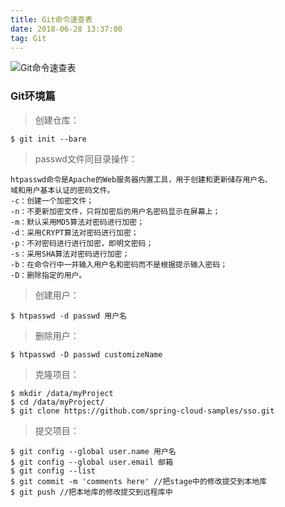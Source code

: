 ```yaml
---
title: Git命令速查表
date: 2018-06-28 13:37:00
tag: Git
---
```



![Git命令速查表](/img/git_command.jpg)


### Git环境篇

> 创建仓库：

    $ git init --bare
   
>passwd文件同目录操作：

    htpasswd命令是Apache的Web服务器内置工具，用于创建和更新储存用户名、
    域和用户基本认证的密码文件。 
    -c：创建一个加密文件； 
    -n：不更新加密文件，只将加密后的用户名密码显示在屏幕上； 
    -m：默认采用MD5算法对密码进行加密； 
    -d：采用CRYPT算法对密码进行加密； 
    -p：不对密码进行进行加密，即明文密码； 
    -s：采用SHA算法对密码进行加密； 
    -b：在命令行中一并输入用户名和密码而不是根据提示输入密码； 
    -D：删除指定的用户。
    
> 创建用户：

    $ htpasswd -d passwd 用户名
    
> 删除用户：

    $ htpasswd -D passwd customizeName

> 克隆项目：

    $ mkdir /data/myProject
    $ cd /data/myProject/
    $ git clone https://github.com/spring-cloud-samples/sso.git

> 提交项目：

    $ git config --global user.name 用户名
    $ git config --global user.email 邮箱
    $ git config --list 
    $ git commit -m 'comments here' //把stage中的修改提交到本地库
    $ git push //把本地库的修改提交到远程库中  
   